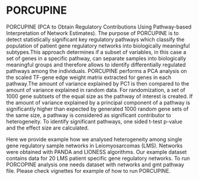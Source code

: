 # PORCUPINE

PORCUPINE (PCA to Obtain Regulatory Contributions Using Pathway-based Interpretation of Network Estimates). The purpose of PORCUPINE is to detect statistically significant key regulatory pathways which classify the population of patient gene regulatory networks into biologically meaningful subtypes.This approach determines if a subset of variables, in this case a set of genes in a specific pathway, can separate samples into biologically meaningful groups and therefore allows to identify differentially regulated pathways among the individuals. PORCUPINE performs a PCA analysis on the scaled TF-gene edge weight matrix extracted for genes in each pathway.The amount of variance explained by PC1 is then compared to the amount of variance explained in random data. For randomization, a set of 1000 gene subtsets of the equal size as the pathway of interest is created. If the amount of variance explained by a principal component of a pathway is significantly higher than expected by generated 1000 random gene sets of the same size, a pathway is considered as significant contributor to heterogeneity. To identify significant pathways, one sided t-test p-value and the effect size are calculated.

Here we provide example how we analysed heterogeneity among single gene regulatory sample networks in Leiomyosarcomas (LMS). Networks were obtained with PANDA and LIONESS algorithms. Our example dataset contains data for 20 LMS patient specific gene regulatory networks. To run PORCOPINE analysis one needs dataset with networks and gmt pathway file. Please check vignettes for example of how to run PORCUPINE.


